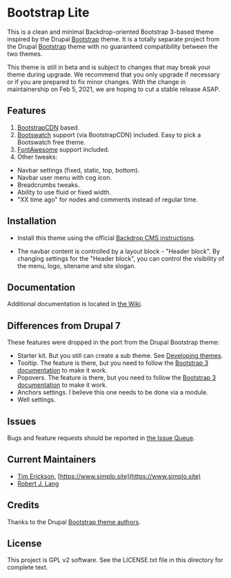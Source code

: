 Bootstrap Lite
==============

This is a clean and minimal Backdrop-oriented Bootstrap 3-based theme inspired by the Drupal [Bootstrap](https://www.drupal.org/project/bootstrap) theme. It is a totally separate project from the Drupal [Bootstrap](https://www.drupal.org/project/bootstrap) theme with no guaranteed compatibility between the two themes.

This theme is still in beta and is subject to changes that may break your theme during upgrade. We recommend that you only upgrade if necessary or if you are prepared to fix minor changes. With the change in maintainership on Feb 5, 2021, we are hoping to cut a stable release ASAP.

Features
--------

1. [BootstrapCDN](http://bootstrapcdn.com/) based.
2. [Bootswatch](http://bootswatch.com) support (via BootstrapCDN) included. Easy to pick a Bootswatch free theme.
3. [FontAwesome](https://fortawesome.github.io/Font-Awesome/) support included.
4. Other tweaks:
  - Navbar settings (fixed, static, top, bottom). 
  - Navbar user menu with cog icon.
  - Breadcrumbs tweaks.
  - Ability to use fluid or fixed width.
  - "XX time ago" for nodes and comments instead of regular time.
  
Installation
------------

  - Install this theme using the official [Backdrop CMS instructions](https://backdropcms.org/guide/themes).

  - The navbar content is controlled by a layout block - "Header block". By changing settings for the "Header block", you can control the visibility of the menu, logo, sitename and site slogan.

Documentation
-------------

Additional documentation is located in [the Wiki](https://github.com/backdrop-contrib/bootstrap_lite/wiki/Documentation).

Differences from Drupal 7
-------------------------

These features were dropped in the port from the Drupal Bootstrap theme:

  - Starter kit. But you still can create a sub theme. See [Developing themes](https://api.backdropcms.org/developing-themes).
  - Tooltip. The feature is there, but you need to follow the [Bootstrap 3 documentation](https://getbootstrap.com/docs/3.4/javascript/#tooltips) to make it work.
  - Popovers. The feature is there, but you need to follow the [Bootstrap 3 documentation](https://getbootstrap.com/docs/3.4/javascript/#popovers) to make it work.
  - Anchors settings. I believe this one needs to be done via a module.
  - Well settings.

Issues
------

Bugs and feature requests should be reported in [the Issue Queue](https://github.com/backdrop-contrib/bootstrap_lite/issues).

Current Maintainers
-------------------

- [Tim Erickson](https://github.com/stpaultim),  [https://www.simplo.site](https://www.simplo.site)
- [Robert J. Lang](https://github.com/bugfolder)

Credits
-------

Thanks to the Drupal [Bootstrap theme authors](http://drupal.org/node/259843/committers).


License
-------

This project is GPL v2 software. See the LICENSE.txt file in this directory for complete text.

